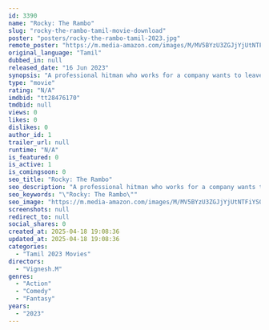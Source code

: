 ```yaml
---
id: 3390
name: "Rocky: The Rambo"
slug: "rocky-the-rambo-tamil-movie-download"
poster: "posters/rocky-the-rambo-tamil-2023.jpg"
remote_poster: "https://m.media-amazon.com/images/M/MV5BYzU3ZGJjYjUtNTFiYS00Njk2LTkwNTYtZTkwOGU5OWEzZjZmXkEyXkFqcGdeQXVyMTY4MTYyODMz._V1_SX300.jpg"
original_language: "Tamil"
dubbed_in: null
released_date: "16 Jun 2023"
synopsis: "A professional hitman who works for a company wants to leave his position and start a new, regular life with his family after falling in love with a woman. However, the protagonist receives a call from someone warning him to kill ..."
type: "movie"
rating: "N/A"
imdbid: "tt28476170"
tmdbid: null
views: 0
likes: 0
dislikes: 0
author_id: 1
trailer_url: null
runtime: "N/A"
is_featured: 0
is_active: 1
is_comingsoon: 0
seo_title: "Rocky: The Rambo"
seo_description: "A professional hitman who works for a company wants to leave his position and start a new, regular life with his family after falling in love with a woman. However, the protagonist receives a call from someone warning him to kill ..."
seo_keywords: "\"Rocky: The Rambo\""
seo_image: "https://m.media-amazon.com/images/M/MV5BYzU3ZGJjYjUtNTFiYS00Njk2LTkwNTYtZTkwOGU5OWEzZjZmXkEyXkFqcGdeQXVyMTY4MTYyODMz._V1_SX300.jpg"
screenshots: null
redirect_to: null
social_shares: 0
created_at: 2025-04-18 19:08:36
updated_at: 2025-04-18 19:08:36
categories:
  - "Tamil 2023 Movies"
directors:
  - "Vignesh.M"
genres:
  - "Action"
  - "Comedy"
  - "Fantasy"
years:
  - "2023"
---
```

